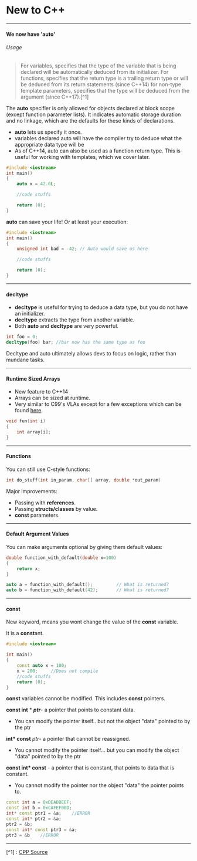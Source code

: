 # New to C++

---

#### **We now have 'auto'**

###### Usage

> For variables, specifies that the type of the variable that is being declared will be automatically deduced from its initializer. For functions, specifies that the return type is a trailing return type or will be deduced from its return statements \(since C++14\) for non-type template parameters, specifies that the type will be deduced from the argument \(since C++17\).[^1]

The **auto** specifier is only allowed for objects declared at block scope \(except function parameter lists\). It indicates automatic storage duration and no linkage, which are the defaults for these kinds of declarations.

* **auto** lets us specify it once.
* variables declared auto will have the compiler try to deduce what the appropriate data type will be
* As of C++14, auto can also be used as a function return type. This is useful for working with templates, which we cover later.

```cpp
#include <iostream>
int main()
{
    auto x = 42.0L;

    //code stuffs

    return (0);
}
```

**auto** can save your life! Or at least your execution:

```cpp
#include <iostream>
int main()
{
    unsigned int bad = -42; // Auto would save us here

    //code stuffs

    return (0);
}
```

---

#### decltype

* **decltype** is useful for trying to deduce a data type, but you do not have an initializer.
* **decltype** extracts the type from another variable.
* Both **auto** and **decltype** are very powerful.

```cpp
int foo = 0;
decltype(foo) bar; //bar now has the same type as foo
```

Decltype and auto ultimately allows devs to focus on logic, rather than mundane tasks.

---

#### Runtime Sized Arrays

* New feature to C++14
* Arrays can be sized at runtime.
* Very similar to C99's VLAs except for a few exceptions which can be found [here](https://blog.smartbear.com/development/a-glimpse-into-c14/). 

```cpp
void fun(int i)
{
    int array[i];
}
```

---

#### Functions

You can still use C-style functions:

```cpp
int do_stuff(int in_param, char[] array, double *out_param)
```

Major improvements:

* Passing with **references**.
* Passing **structs/classes** by value.
* **const** parameters.

---

#### Default Argument Values

You can make arguments optional by giving them default values:

```cpp
double function_with_default(double x=100)
{
    return x;
}

auto a = function_with_default();         // What is returned?
auto b = function_with_default(42);       // What is returned?
```

---

#### const

New keyword, means you wont change the value of the **const** variable.

It is a **const**ant.

```cpp
#include <iostream>

int main()
{
    const auto x = 100;
    x = 200;     //Does not compile
    //code stuffs
    return (0);
}
```

**const** variables cannot be modified. This includes **const** pointers.

**const int** \* **_ptr_**- a pointer that points to constant data.

* You can modify the pointer itself.. but not the object "data" pointed to by the ptr

**int\* const** _ptr_- a pointer that cannot be reassigned.

* You cannot modify the pointer itself... but you can modify the object "data" pointed to by the ptr

**const int\* const** - a pointer that is constant, that points to data that is constant.

* You cannot modify the pointer nor the object "data" the pointer points to. 

```cpp
const int a = 0xDEADBEEF;
const int b = 0xCAFEF00D;
int* const ptr1 = &a;    //ERROR
const int* ptr2 = &a;
ptr2 = &b;
const int* const ptr3 = &a;
ptr3 = &b    //ERROR
```

---

[^1] : [CPP Source](http://en.cppreference.com/w/cpp/language/auto)

